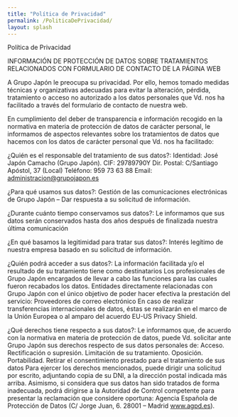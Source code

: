 ```yaml
---
title: "Política de Privacidad"
permalink: /PoliticaDePrivacidad/
layout: splash
---
```


Política de Privacidad

INFORMACIÓN DE PROTECCIÓN DE DATOS SOBRE TRATAMIENTOS RELACIONADOS CON FORMULARIO DE CONTACTO DE LA PÁGINA WEB

A Grupo Japón le preocupa su privacidad. Por ello, hemos tomado medidas técnicas y organizativas adecuadas para evitar la alteración, pérdida, tratamiento o acceso no autorizado a los datos personales que Vd. nos ha facilitado a través del formulario de contacto de nuestra web.

En cumplimiento del deber de transparencia e información recogido en la normativa en materia de protección de datos de carácter personal, le informamos de aspectos relevantes sobre los tratamientos de datos que hacemos con los datos de carácter personal que Vd. nos ha facilitado:

¿Quién es el responsable del tratamiento de sus datos?:
Identidad: José Japón Camacho (Grupo Japón).
CIF: 29789790Y
Dir. Postal: C/Santiago Apóstol, 37 (Local)
Teléfono: 959 73 63 88
Email: administracion@grupojapon.es
 

¿Para qué usamos sus datos?:
Gestión de las comunicaciones electrónicas de Grupo Japón – Dar respuesta a su solicitud de información.
 

¿Durante cuánto tiempo conservamos sus datos?:
Le informamos que sus datos serán conservados hasta dos años después de finalizada nuestra última comunicación
 

¿En qué basamos la legitimidad para tratar sus datos?:
Interés legítimo de nuestra empresa basado en su solicitud de información.
 

¿Quién podrá acceder a sus datos?:
La información facilitada y/o el resultado de su tratamiento tiene como destinatarios
Los profesionales de Grupo Japón encargados de llevar a cabo las funciones para las cuales fueron recabados los datos.
Entidades directamente relacionadas con Grupo Japón con el único objetivo de poder hacer efectiva la prestación del servicio:
Proveedores de correo electrónico
En caso de realizar transferencias internacionales de datos, éstas se realizarán en el marco de la Unión Europea o al amparo del acuerdo EU-US Privacy Shield.
 

¿Qué derechos tiene respecto a sus datos?:
Le informamos que, de acuerdo con la normativa en materia de protección de datos, puede Vd. solicitar ante Grupo Japón sus derechos respecto de sus datos personales de:
Acceso.
Rectificación o supresión.
Limitación de su tratamiento.
Oposición.
Portabilidad.
Retirar el consentimiento prestado para el tratamiento de sus datos
Para ejercer los derechos mencionados, puede dirigir una solicitud por escrito, adjuntando copia de su DNI, a la dirección postal indicada más arriba.
Asimismo, si considera que sus datos han sido tratados de forma inadecuada, podrá dirigirse a la Autoridad de Control competente para presentar la reclamación que considere oportuna: Agencia Española de Protección de Datos (C/ Jorge Juan, 6. 28001 – Madrid www.agpd.es).